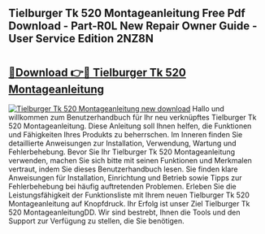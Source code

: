 ## Tielburger Tk 520 Montageanleitung Free Pdf Download - Part-R0L New Repair Owner Guide - User Service Edition 2NZ8N

# <h2><a href="http://df8hd6i.blite.top/?on=Tielburger+Tk+520+Montageanleitung">🔗Download 👉🔴 Tielburger Tk 520 Montageanleitung</a></h2>

[![Tielburger Tk 520 Montageanleitung new download](https://i.imgur.com/lujVjoI.png)](http://df8hd6i.blite.top/?on=Tielburger+Tk+520+Montageanleitung)
Hallo und willkommen zum Benutzerhandbuch für Ihr neu verknüpftes Tielburger Tk 520 Montageanleitung. Diese Anleitung soll Ihnen helfen, die Funktionen und Fähigkeiten Ihres Produkts zu beherrschen. Im Inneren finden Sie detaillierte Anweisungen zur Installation, Verwendung, Wartung und Fehlerbehebung. Bevor Sie Ihr Tielburger Tk 520 Montageanleitung verwenden, machen Sie sich bitte mit seinen Funktionen und Merkmalen vertraut, indem Sie dieses Benutzerhandbuch lesen. Sie finden klare Anweisungen für Installation, Einrichtung und Betrieb sowie Tipps zur Fehlerbehebung bei häufig auftretenden Problemen. Erleben Sie die Leistungsfähigkeit der Funktionsliste mit Ihrem neuen Tielburger Tk 520 Montageanleitung auf Knopfdruck. Ihr Erfolg ist unser Ziel Tielburger Tk 520 MontageanleitungDD. Wir sind bestrebt, Ihnen die Tools und den Support zur Verfügung zu stellen, die Sie benötigen.
